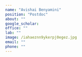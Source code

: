 ```yaml
---
name: "Avishai Benyamini"
position: "Postdoc"
about: ""
google_scholar: 
office: ""
lab: ""
image: /iahaeznn9ykerpj0egez.jpg
email: ""
phone: ""
---
```

